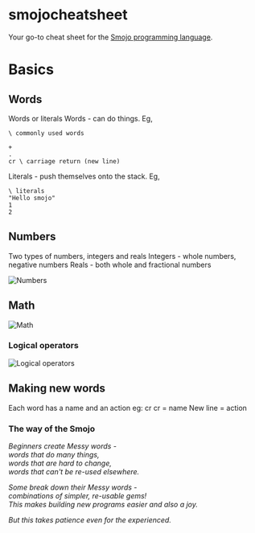 # smojocheatsheet

Your go-to cheat sheet for the [Smojo programming language](https://smojo.ai/academy.html).

# Basics

## Words
Words or literals
Words - can do things. Eg,

```
\ commonly used words

+
.
cr \ carriage return (new line)
```
Literals - push themselves onto the stack. Eg,
```
\ literals
"Hello smojo"
1
2
```

## Numbers
Two types of numbers, integers and reals
Integers - whole numbers, negative numbers
Reals -  both whole and fractional numbers

![Numbers](https://imgur.com/bF9Up8s.jpg)

## Math
![Math](https://imgur.com/0RdFWyQ.jpg)

### Logical operators
![Logical operators](https://imgur.com/dvgPMtF.jpg)

## Making new words
Each word has a name and an action
eg: cr
cr = name
New line = action

### The way of the Smojo
*Beginners create Messy words -*  
*words that do many things,*  
*words that are hard to change,*  
*words that can't be re-used elsewhere.*


*Some break down their Messy words -*  
*combinations of simpler, re-usable gems!*  
*This makes building new programs easier and also a joy.*


*But this takes patience even for the experienced.*
